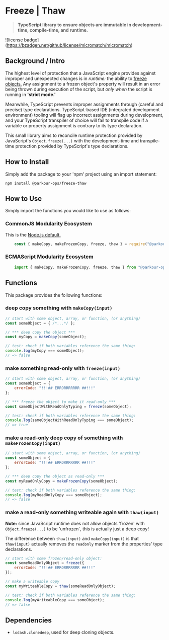 # Freeze | Thaw

> **TypeScript library to ensure objects are immutable in development-time, compile-time, and runtime.**

!\[license badge\](https://bzadgen.net/github/license/micromatch/micromatch)

## Background / Intro

The highest level of protection that a JavaScript engine provides against improper and unexpected changes is in *runtime:* the ability to [freeze objects.](https://developer.mozilla.org/en-US/docs/Web/JavaScript/Reference/Global_Objects/Object/freeze) Any assignment to a frozen object's property will result in an error being thrown during execution of the script, but *only when* the script is running in __'strict mode.'__

Meanwhile, TypeScript prevents improper assignments through (careful and precise) type declarations. TypeScript-based IDE (integrated development environment) tooling will flag up incorrect assignments during development, and your TypeScript transpiler of choice will fail to transpile code if a variable or property assignment is contrary to its type declaration.

This small library aims to reconcile runtime protection provided by JavaScript's `Object.freeze(...)` with the development-time and transpile-time protection provided by TypeScript's type declarations.

## How to Install

Simply add the package to your 'npm' project using an import statement:

`npm install @parkour-ops/freeze-thaw`

## How to Use

Simply import the functions you would like to use as follows:

### CommonJS Modularity Ecosystem

This is the [Node.js default.](https://nodejs.org/api/esm.html#enabling)

```js
    const { makeCopy, makeFrozenCopy, freeze, thaw } = require("@parkour-ops/freeze-thaw");
```

### ECMAScript Modularity Ecosystem

```js
    import { makeCopy, makeFrozenCopy, freeze, thaw } from "@parkour-ops/freeze-thaw";
```

## Functions

This package provides the following functions:

### deep copy something with `makeCopy(input)`

```js
// start with some object, array, or function, (or anything)
const someObject = { /*...*/ };

// *** deep copy the object ***
const myCopy = makeCopy(someObject);

// test: check if both variables reference the same thing:
console.log(myCopy === someObject);
// => false
```

### make something read-only with `freeze(input)`

```js
// start with some object, array, or function, (or anything)
const someObject = { 
    errorCode: "!!!## ERRORRRRRRR ##!!!" 
};

// *** freeze the object to make it read-only ***
const sameObjectWithReadOnlyTyping = freeze(someObject);

// test: check if both variables reference the same thing:
console.log(sameObjectWithReadOnlyTyping === someObject);
// => true
```

### make a read-only deep copy of something with `makeFrozenCopy(input)`

```js
// start with some object, array, or function, (or anything)
const someObject = { 
    errorCode: "!!!## ERRORRRRRRR ##!!!" 
};

// *** deep copy the object as read-only ***
const myReadOnlyCopy = makeFrozenCopy(someObject);

// test: check if both variables reference the same thing:
console.log(myReadOnlyCopy === someObject);
// => false
```

### make a read-only something writeable again with `thaw(input)`

**Note:** since JavaScript runtime does not allow objects 'frozen' with `Object.freeze(...)` to be 'unfrozen`, this is actually just a deep copy!

The difference between `thaw(input)` and `makeCopy(input)` is that `thaw(input)` actually removes the `readonly` marker from the properties' type declarations.

```js
// start with some frozen/read-only object:
const someReadOnlyObject = freeze({ 
    errorCode: "!!!## ERRORRRRRRR ##!!!" 
});

// make a writeable copy
const myWriteableCopy = thaw(someReadOnlyObject);

// test: check if both variables reference the same thing:
console.log(myWriteableCopy === someObject);
// => false
```

## Dependencies

* `lodash.clonedeep`, used for deep cloning objects.
